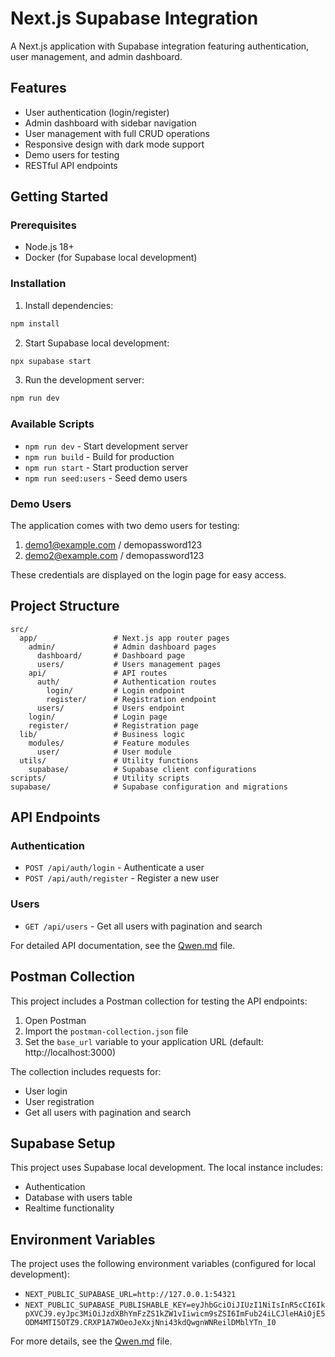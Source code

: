# Next.js Supabase Integration

A Next.js application with Supabase integration featuring authentication, user management, and admin dashboard.

## Features

- User authentication (login/register)
- Admin dashboard with sidebar navigation
- User management with full CRUD operations
- Responsive design with dark mode support
- Demo users for testing
- RESTful API endpoints

## Getting Started

### Prerequisites

- Node.js 18+
- Docker (for Supabase local development)

### Installation

1. Install dependencies:
```bash
npm install
```

2. Start Supabase local development:
```bash
npx supabase start
```

3. Run the development server:
```bash
npm run dev
```

### Available Scripts

- `npm run dev` - Start development server
- `npm run build` - Build for production
- `npm run start` - Start production server
- `npm run seed:users` - Seed demo users

### Demo Users

The application comes with two demo users for testing:

1. demo1@example.com / demopassword123
2. demo2@example.com / demopassword123

These credentials are displayed on the login page for easy access.

## Project Structure

```
src/
  app/                 # Next.js app router pages
    admin/             # Admin dashboard pages
      dashboard/       # Dashboard page
      users/           # Users management pages
    api/               # API routes
      auth/            # Authentication routes
        login/         # Login endpoint
        register/      # Registration endpoint
      users/           # Users endpoint
    login/             # Login page
    register/          # Registration page
  lib/                 # Business logic
    modules/           # Feature modules
      user/            # User module
  utils/               # Utility functions
    supabase/          # Supabase client configurations
scripts/               # Utility scripts
supabase/              # Supabase configuration and migrations
```

## API Endpoints

### Authentication
- `POST /api/auth/login` - Authenticate a user
- `POST /api/auth/register` - Register a new user

### Users
- `GET /api/users` - Get all users with pagination and search

For detailed API documentation, see the [Qwen.md](Qwen.md) file.

## Postman Collection

This project includes a Postman collection for testing the API endpoints:

1. Open Postman
2. Import the `postman-collection.json` file
3. Set the `base_url` variable to your application URL (default: http://localhost:3000)

The collection includes requests for:
- User login
- User registration
- Get all users with pagination and search

## Supabase Setup

This project uses Supabase local development. The local instance includes:

- Authentication
- Database with users table
- Realtime functionality

## Environment Variables

The project uses the following environment variables (configured for local development):

- `NEXT_PUBLIC_SUPABASE_URL=http://127.0.0.1:54321`
- `NEXT_PUBLIC_SUPABASE_PUBLISHABLE_KEY=eyJhbGciOiJIUzI1NiIsInR5cCI6IkpXVCJ9.eyJpc3MiOiJzdXBhYmFzZS1kZW1vIiwicm9sZSI6ImFub24iLCJleHAiOjE5ODM4MTI5OTZ9.CRXP1A7WOeoJeXxjNni43kdQwgnWNReilDMblYTn_I0`

For more details, see the [Qwen.md](Qwen.md) file.